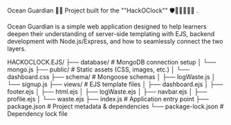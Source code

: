 Ocean Guardian 🐢🌊 Project built for the ""HackOClock"" 🛡️🌊🐋🐠🧜‍♀️ .

Ocean Guardian is a simple web application designed to help learners deepen their understanding of server-side templating with EJS, backend development with Node.js/Express, and how to seamlessly connect the two layers.

HACKOCLOCK.EJS/ ├── database/ # MongoDB connection setup │ └── mongo.js ├── public/ # Static assets (CSS, images, etc.) │ └── dashboard.css ├── schema/ # Mongoose schemas │ ├── logWaste.js │ └── signup.js ├── views/ # EJS template files │ ├── dashboard.ejs │ ├── footer.ejs │ ├── html.ejs │ ├── logWaste.ejs │ ├── navbar.ejs │ ├── profile.ejs │ └── waste.ejs ├── index.js # Application entry point ├── package.json # Project metadata & dependencies └── package-lock.json # Dependency lock file
